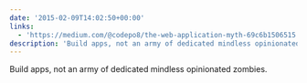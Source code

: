 ```yaml
---
date: '2015-02-09T14:02:50+00:00'
links:
  - 'https://medium.com/@codepo8/the-web-application-myth-69c6b1506515'
description: 'Build apps, not an army of dedicated mindless opinionated zombies. '
---
```

Build apps, not an army of dedicated mindless opinionated zombies. 
